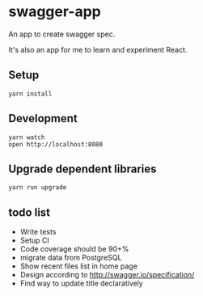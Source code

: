 # swagger-app

An app to create swagger spec.

It's also an app for me to learn and experiment React.


## Setup

```
yarn install
```


## Development

```
yarn watch
open http://localhost:8080
```


## Upgrade dependent libraries

```
yarn run upgrade
```


## todo list

- Write tests
- Setup CI
- Code coverage should be 90+%
- migrate data from PostgreSQL
- Show recent files list in home page
- Design according to http://swagger.io/specification/
- Find way to update title declaratively
